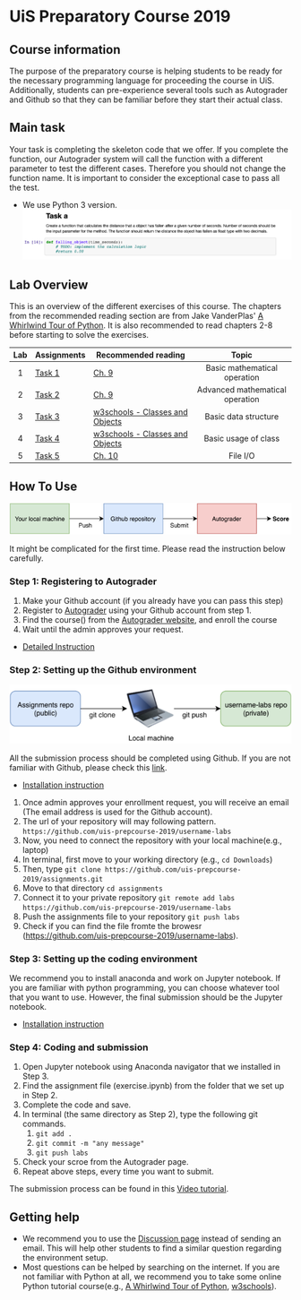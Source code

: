 # UiS Preparatory Course 2019

## Course information
The purpose of the preparatory course is helping students to be ready for the necessary programming language for proceeding the course in UiS. Additionally, students can pre-experience several tools such as Autograder and Github so that they can be familiar before they start their actual class.
## Main task
Your task is completing the skeleton code that we offer. If you complete the function, our Autograder system will call the function with a different parameter to test the different cases. Therefore you should not change the function name. It is important to consider the exceptional case to pass all the test.
- We use Python 3 version.
![SampleCode](/images/sample-code.png)

## Lab Overview
This is an overview of the different exercises of this course. The chapters from the recommended reading section are from Jake VanderPlas' [A Whirlwind Tour of Python](https://jakevdp.github.io/WhirlwindTourOfPython/index.html). It is also recommended to read chapters 2-8 before starting to solve the exercises.

| Lab | Assignments                                                                                              |  Recommended reading                                                                    | Topic |
| :-: | -------------------------------------------------------------------------------------------------- | -------------------------------------------------------------------------------------- |:-:|
|  1  | [Task 1](https://github.com/uis-prepcourse-2019/assignments/blob/master/exercise/exercise.ipynb) |  [Ch. 9](https://jakevdp.github.io/WhirlwindTourOfPython/08-defining-functions.html)| Basic mathematical operation |
|  2  | [Task 2](https://github.com/uis-prepcourse-2019/assignments/blob/master/exercise/exercise.ipynb) |  [Ch. 9](https://jakevdp.github.io/WhirlwindTourOfPython/08-defining-functions.html)| Advanced mathematical operation |
|  3  | [Task 3](https://github.com/uis-prepcourse-2019/assignments/blob/master/exercise/exercise.ipynb)   |  [w3schools - Classes and Objects](https://www.w3schools.com/python/python_classes.asp) | Basic data structure |
|  4  | [Task 4](https://github.com/uis-prepcourse-2019/assignments/blob/master/exercise/exercise.ipynb)                                |  [w3schools - Classes and Objects](https://www.w3schools.com/python/python_classes.asp) | Basic usage of class |
|  5  | [Task 5](https://github.com/uis-prepcourse-2019/assignments/blob/master/exercise/exercise.ipynb)                                  |  [Ch. 10](https://jakevdp.github.io/WhirlwindTourOfPython/09-errors-and-exceptions.html)| File I/O |


## How To Use
![Diagram](/images/preparatory-course-diagram.png)

It might be complicated for the first time. Please read the instruction below carefully.
### Step 1: Registering to Autograder
1. Make your Github account (if you already have you can pass this step)
1. Register to [Autograder](https://ag3.ux.uis.no) using your Github account from step 1.
1. Find the course() from the [Autograder website](https://ag3.ux.uis.no/app/student/enroll), and enroll the course
1. Wait until the admin approves your request.
* [Detailed Instruction](https://github.com/uis-prepcourse-2019/course-info/blob/master/autograder-registration.md)

### Step 2: Setting up the Github environment
![Diagram](/images/github.png)

All the submission process should be completed using Github. If you are not familiar with Github, please check this [link](https://guides.github.com/introduction/git-handbook/). 

* [Installation instruction](https://github.com/uis-prepcourse-2019/course-info/blob/master/github.md)

1. Once admin approves your enrollment request, you will receive an email (The email address is used for the Github account).
1. The url of your repository will may following pattern.
`https://github.com/uis-prepcourse-2019/username-labs`
1. Now, you need to connect the repository with your local machine(e.g., laptop)
1. In terminal, first move to your working directory (e.g., `cd Downloads`)
1. Then, type `git clone https://github.com/uis-prepcourse-2019/assignments.git`
1. Move to that directory `cd assignments`
1. Connect it to your private repository `git remote add labs https://github.com/uis-prepcourse-2019/username-labs` 
1. Push the assignments file to your repository `git push labs`
1. Check if you can find the file fromte the browesr (https://github.com/uis-prepcourse-2019/username-labs).



### Step 3: Setting up the coding environment 
We recommend you to install anaconda and work on Jupyter notebook. If you are familiar with python programming, you can choose whatever tool that you want to use. However, the final submission should be the Jupyter notebook.
* [Installation instruction](https://github.com/uis-prepcourse-2019/course-info/blob/master/environment.md#anaconda)

### Step 4: Coding and submission
1. Open Jupyter notebook using Anaconda navigator that we installed in Step 3.
1. Find the assignment file (exercise.ipynb) from the folder that we set up in Step 2.
1. Complete the code and save.
1. In terminal (the same directory as Step 2), type the following git commands.
    1. `git add .`
    1. `git commit -m "any message"`
    1. `git push labs`
1. Check your scroe from the Autograder page.
1. Repeat above steps, every time you want to submit.


The submission process can be found in this [Video tutorial](https://vimeo.com/346381570).


## Getting help
* We recommend you to use the [Discussion page](https://github.com/orgs/uis-prepcourse-2019/teams/discussion) instead of sending an email. This will help other students to find a similar question regarding the environment setup.
* Most questions can be helped by searching on the internet. If you are not familiar with Python at all, we recommend you to take some online Python tutorial course(e.g., [A Whirlwind Tour of Python](https://jakevdp.github.io/WhirlwindTourOfPython/index.html), [w3schools](https://www.w3schools.com/python/default.asp)).

